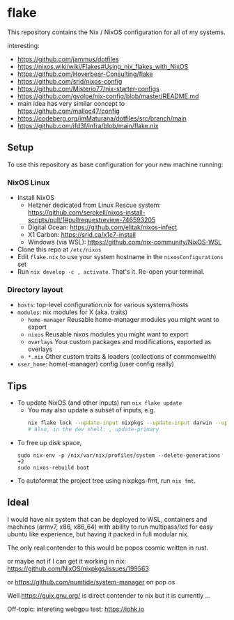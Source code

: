 # flake

This repository contains the Nix / NixOS configuration for all of my systems. 

interesting:
- <https://github.com/jammus/dotfiles>
- <https://nixos.wiki/wiki/Flakes#Using_nix_flakes_with_NixOS>
- <https://github.com/Hoverbear-Consulting/flake>
- <https://github.com/srid/nixos-config>
- <https://github.com/Misterio77/nix-starter-configs>
- <https://github.com/gvolpe/nix-config/blob/master/README.md>
- main idea has very similar concept to <https://github.com/malloc47/config>
- <https://codeberg.org/imMaturana/dotfiles/src/branch/main>
- <https://github.com/ifd3f/infra/blob/main/flake.nix>

## Setup

To use this repository as base configuration for your new machine running:

### NixOS Linux

- Install NixOS
  - Hetzner dedicated from Linux Rescue system: https://github.com/serokell/nixos-install-scripts/pull/1#pullrequestreview-746593205
  - Digital Ocean: https://github.com/elitak/nixos-infect
  - X1 Carbon: https://srid.ca/x1c7-install
  - Windows (via WSL): https://github.com/nix-community/NixOS-WSL
- Clone this repo at `/etc/nixos`
- Edit `flake.nix` to use your system hostname in the `nixosConfigurations` set
- Run `nix develop -c , activate`. That's it. Re-open your terminal.

### Directory layout 

- `hosts`: top-level configuration.nix for various systems/hosts
- `modules`: nix modules for X (aka. traits)
  - `home-manager` Reusable home-manager modules you might want to export
  - `nixos` Reusable nixos modules you might want to export
  - `overlays` Your custom packages and modifications, exported as overlays 
  - `*.nix` Other custom traits & loaders (collections of commonwelth)
- `user_home`: home(-manager) config (user config really)

## Tips

- To update NixOS (and other inputs) run `nix flake update`
  - You may also update a subset of inputs, e.g.
      ```sh
      nix flake lock --update-input nixpkgs --update-input darwin --update-input home-manager
      # Also, in the dev shell: , update-primary
      ```
- To free up disk space,
    ```sh-session
    sudo nix-env -p /nix/var/nix/profiles/system --delete-generations +2
    sudo nixos-rebuild boot
    ```
- To autoformat the project tree using nixpkgs-fmt, run `nix fmt`.

## Ideal

I would have nix system that can be deployed to WSL, containers and machines (armv7, x86, x86_64) with ability to run multipass/lxd for easy ubuntu like experience, but having it packed in full modular nix.

The only real contender to this would be popos cosmic written in rust.

or maybe not if I can get it working in nix: https://github.com/NixOS/nixpkgs/issues/199563

or https://github.com/numtide/system-manager on pop os

Well https://guix.gnu.org/ is direct contender to nix but it is currently ...


Off-topic: intereting webgpu test: https://iohk.io